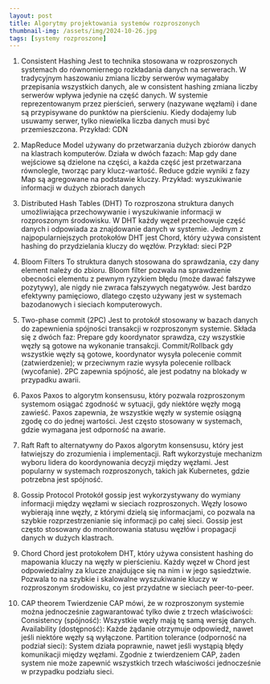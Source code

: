 ```yaml
---
layout: post
title: Algorytmy projektowania systemów rozproszonych
thumbnail-img: /assets/img/2024-10-26.jpg
tags: [systemy rozproszone]
---
```


1. Consistent Hashing
Jest to technika stosowana w rozproszonych systemach do równomiernego rozkładania danych na serwerach. W tradycyjnym haszowaniu zmiana liczby serwerów wymagałaby przepisania wszystkich danych, ale w consistent hashing zmiana liczby serwerów wpływa jedynie na część danych. W systemie reprezentowanym przez pierścień, serwery (nazywane węzłami) i dane są przypisywane do punktów na pierścieniu. Kiedy dodajemy lub usuwamy serwer, tylko niewielka liczba danych musi być przemieszczona. Przykład: CDN

2. MapReduce
Model używany do przetwarzania dużych zbiorów danych na klastrach komputerów. Działa w dwóch fazach:
Map gdy dane wejściowe są dzielone na części, a każda część jest przetwarzana równolegle, tworząc pary klucz-wartość.
Reduce gdzie wyniki z fazy Map są agregowane na podstawie kluczy.
Przykład: wyszukiwanie informacji w dużych zbiorach danych

3. Distributed Hash Tables (DHT)
To rozproszona struktura danych umożliwiająca przechowywanie i wyszukiwanie informacji w rozproszonym środowisku. W DHT każdy węzeł przechowuje część danych i odpowiada za znajdowanie danych w systemie. Jednym z najpopularniejszych protokołów DHT jest Chord, który używa consistent hashing do przydzielania kluczy do węzłów. Przykład: sieci P2P

4. Bloom Filters
To struktura danych stosowana do sprawdzania, czy dany element należy do zbioru. Bloom filter pozwala na sprawdzenie obecności elementu z pewnym ryzykiem błędu (może dawać fałszywe pozytywy), ale nigdy nie zwraca fałszywych negatywów. Jest bardzo efektywny pamięciowo, dlatego często używany jest w systemach bazodanowych i sieciach komputerowych.

5. Two-phase commit (2PC)
Jest to protokół stosowany w bazach danych do zapewnienia spójności transakcji w rozproszonym systemie. Składa się z dwóch faz:
Prepare gdy koordynator sprawdza, czy wszystkie węzły są gotowe na wykonanie transakcji.
Commit/Rollback gdy wszystkie węzły są gotowe, koordynator wysyła polecenie commit (zatwierdzenie); w przeciwnym razie wysyła polecenie rollback (wycofanie). 2PC zapewnia spójność, ale jest podatny na blokady w przypadku awarii.

6. Paxos
Paxos to algorytm konsensusu, który pozwala rozproszonym systemom osiągać zgodność w sytuacji, gdy niektóre węzły mogą zawieść. Paxos zapewnia, że wszystkie węzły w systemie osiągną zgodę co do jednej wartości. Jest często stosowany w systemach, gdzie wymagana jest odporność na awarie.

7. Raft
Raft to alternatywny do Paxos algorytm konsensusu, który jest łatwiejszy do zrozumienia i implementacji. Raft wykorzystuje mechanizm wyboru lidera do koordynowania decyzji między węzłami. Jest popularny w systemach rozproszonych, takich jak Kubernetes, gdzie potrzebna jest spójność.

8. Gossip Protocol
Protokół gossip jest wykorzystywany do wymiany informacji między węzłami w sieciach rozproszonych. Węzły losowo wybierają inne węzły, z którymi dzielą się informacjami, co pozwala na szybkie rozprzestrzenianie się informacji po całej sieci. Gossip jest często stosowany do monitorowania statusu węzłów i propagacji danych w dużych klastrach.

9. Chord
Chord jest protokołem DHT, który używa consistent hashing do mapowania kluczy na węzły w pierścieniu. Każdy węzeł w Chord jest odpowiedzialny za klucze znajdujące się na nim i w jego sąsiedztwie. Pozwala to na szybkie i skalowalne wyszukiwanie kluczy w rozproszonym środowisku, co jest przydatne w sieciach peer-to-peer.

10. CAP theorem
Twierdzenie CAP mówi, że w rozproszonym systemie można jednocześnie zagwarantować tylko dwie z trzech właściwości:
Consistency (spójność): Wszystkie węzły mają tę samą wersję danych.
Availability (dostępność): Każde żądanie otrzymuje odpowiedź, nawet jeśli niektóre węzły są wyłączone.
Partition tolerance (odporność na podział sieci): System działa poprawnie, nawet jeśli wystąpią błędy komunikacji między węzłami.
Zgodnie z twierdzeniem CAP, żaden system nie może zapewnić wszystkich trzech właściwości jednocześnie w przypadku podziału sieci.